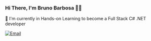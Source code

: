 ### Hi There, I'm Bruno Barbosa 👋🏾

🔭 I'm currently in Hands-on Learning to become a Full Stack C# .NET developer

[![Email](https://img.shields.io/badge/Gmail-D14836?style=for-the-badge&logo=gmail&logoColor=white)](mailto:brunocorreiabarbosa@gmail.com)
